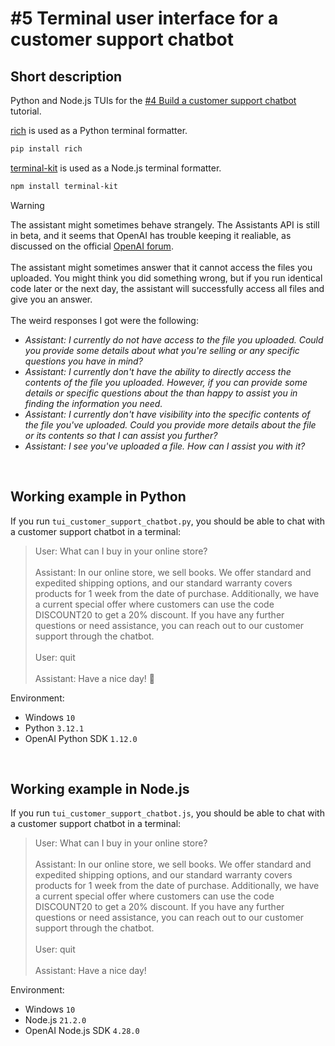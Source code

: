 # #5 Terminal user interface for a customer support chatbot

## Short description

Python and Node.js TUIs for the <a href="https://github.com/rokbenko/ai-playground/tree/main/openai-tutorials/4-Build_a_customer_support_chatbot">#4 Build a customer support chatbot</a> tutorial.

<a href="https://github.com/Textualize/rich">rich</a> is used as a Python terminal formatter.

```bash
pip install rich
```

<a href="https://github.com/cronvel/terminal-kit">terminal-kit<a> is used as a Node.js terminal formatter.

```bash
npm install terminal-kit
```

> [!WARNING]
> The assistant might sometimes behave strangely. The Assistants API is still in beta, and it seems that OpenAI has trouble keeping it realiable, as discussed on the official <a href="https://community.openai.com/t/assistant-not-able-to-access-uploaded-file/524495/1">OpenAI forum</a>.
> <br><br>
> The assistant might sometimes answer that it cannot access the files you uploaded. You might think you did something wrong, but if you run identical code later or the next day, the assistant will successfully access all files and give you an answer.
> <br><br>
> The weird responses I got were the following:
> - *Assistant: I currently do not have access to the file you uploaded. Could you provide some details about what you're selling or any specific questions you have in mind?*
> - *Assistant: I currently don't have the ability to directly access the contents of the file you uploaded. However, if you can provide some details or specific questions about the
>   than happy to assist you in finding the information you need.*
> - *Assistant: I currently don't have visibility into the specific contents of the file you've uploaded. Could you provide more details about the file or its contents so that I can assist you further?*
> - *Assistant: I see you've uploaded a file. How can I assist you with it?*

<br>

## Working example in Python

If you run `tui_customer_support_chatbot.py`, you should be able to chat with a customer support chatbot in a terminal:

> User: What can I buy in your online store?
> <br><br>
> Assistant: In our online store, we sell books. We offer standard and expedited shipping options, and our standard warranty covers products for 1 week from the date of purchase. Additionally, we have a current special offer where customers can use the code DISCOUNT20 to get a 20% discount. If you have any further questions or need assistance, you can reach out to our customer support through the chatbot.
> <br><br>
> User: quit
> <br><br>
> Assistant: Have a nice day! 👋

Environment:

- Windows `10`
- Python `3.12.1`
- OpenAI Python SDK `1.12.0`

<br>

## Working example in Node.js

If you run `tui_customer_support_chatbot.js`, you should be able to chat with a customer support chatbot in a terminal:

> User: What can I buy in your online store?
> <br><br>
> Assistant: In our online store, we sell books. We offer standard and expedited shipping options, and our standard warranty covers products for 1 week from the date of purchase. Additionally, we have a current special offer where customers can use the code DISCOUNT20 to get a 20% discount. If you have any further questions or need assistance, you can reach out to our customer support through the chatbot.
> <br><br>
> User: quit
> <br><br>
> Assistant: Have a nice day!

Environment:

- Windows `10`
- Node.js `21.2.0`
- OpenAI Node.js SDK `4.28.0`
